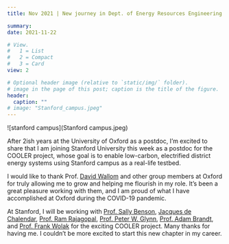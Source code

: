 ```yaml
---
title: Nov 2021 | New journey in Dept. of Energy Resources Engineering at Stanford University!

summary: 
date: 2021-11-22

# View.
#   1 = List
#   2 = Compact
#   3 = Card
view: 2

# Optional header image (relative to `static/img/` folder).
# image in the page of this post; caption is the title of the figure.
header:
  caption: ""   
# image: "Stanford_campus.jpeg"   
---
```


![stanford campus](Stanford campus.jpeg)



After 2ish years at the University of Oxford as a postdoc, I’m excited to share that I am joining Stanford University this week as a postdoc for the COOLER project, whose goal is to enable low-carbon, electrified district energy systems using Stanford campus as a real-life testbed.

I would like to thank Prof. [David Wallom](https://eng.ox.ac.uk/people/david-wallom/) and other group members at Oxford for truly allowing me to grow and helping me flourish in my role. It’s been a great pleasure working with them, and I am proud of what I have accomplished at Oxford during the COVID-19 pandemic.

At Stanford, I will be working with [Prof. Sally Benson](https://profiles.stanford.edu/sally-benson), [Jacques de Chalendar](https://profiles.stanford.edu/jacques-de-chalendar?tab=bio), [Prof. Ram Rajagopal](https://profiles.stanford.edu/ram-rajagopal), [Prof. Peter W. Glynn](https://profiles.stanford.edu/peter-glynn), [Prof. Adam Brandt](https://profiles.stanford.edu/adam-brandt), and [Prof. Frank Wolak](https://profiles.stanford.edu/frank-wolak) for the exciting COOLER project. Many thanks for having me. I couldn’t be more excited to start this new chapter in my career.



